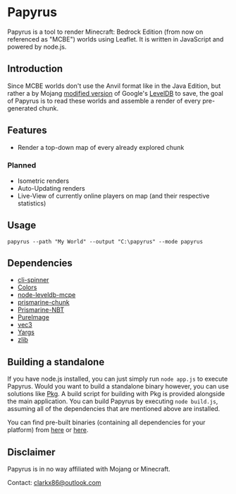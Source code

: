 # Papyrus
Papyrus is a tool to render Minecraft: Bedrock Edition (from now on referenced as "MCBE") worlds using Leaflet. It is written in JavaScript and powered by node.js.

## Introduction
Since MCBE worlds don't use the Anvil format like in the Java Edition, but rather a by Mojang [modified version](https://github.com/Mojang/leveldb-mcpe) of Google's [LevelDB](http://leveldb.org/) to save, the goal of Papyrus is to read these worlds and assemble a render of every pre-generated chunk.

## Features
- Render a top-down map of every already explored chunk
### Planned
- Isometric renders
- Auto-Updating renders
- Live-View of currently online players on map (and their respective statistics)

## Usage
```papyrus --path "My World" --output "C:\papyrus" --mode papyrus```

## Dependencies
- [cli-spinner](https://www.npmjs.com/package/cli-spinner)
- [Colors](https://www.npmjs.com/package/colors)
- [node-leveldb-mcpe](https://github.com/mhsjlw/node-leveldb-mcpe)
- [prismarine-chunk](https://www.npmjs.com/package/prismarine-chunk)
- [Prismarine-NBT](https://www.npmjs.com/package/prismarine-nbt)
- [PureImage](https://www.npmjs.com/package/pureimage)
- [vec3](https://www.npmjs.com/package/vec3)
- [Yargs](https://www.npmjs.com/package/yargs)
- [zlib](https://www.npmjs.com/package/zlib)

## Building a standalone
If you have node.js installed, you can just simply run
```node app.js```
to execute Papyrus. Would you want to build a standalone binary however, you can use solutions like [Pkg](https://github.com/zeit/pkg). A build script for building with Pkg is provided alongside the main application. You can build Papyrus by executing ```node build.js```, assuming all of the dependencies that are mentioned above are installed.

You can find pre-built binaries (containing all dependencies for your platform) from [here](http://papyrus.clarkx86.com/download) or [here](https://github.com/clarkx86/papyrus/releases).

## Disclaimer
Papyrus is in no way affiliated with Mojang or Minecraft.

Contact: [clarkx86@outlook.com](mailto:clarkx86@outlook.com?subject=GitHub%20Papyrus)
